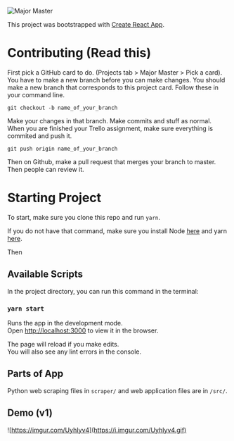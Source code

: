 ![Major Master](https://i.imgur.com/UZJIgtA.png)

This project was bootstrapped with
[Create React App](https://github.com/facebook/create-react-app).

# Contributing (Read this)
First pick a GitHub card to do. (Projects tab > Major Master > Pick a card). You
have to make a new branch before you can make changes. You should make a new
branch that corresponds to this project card. Follow these in your command line.

```
git checkout -b name_of_your_branch
```

Make your changes in that branch. Make commits and stuff as normal. When you are
finished your Trello assignment, make sure everything is commited and push it.

```
git push origin name_of_your_branch
```

Then on Github, make a pull request that merges your branch to master. Then
people can review it.

# Starting Project

To start, make sure you clone this repo and run `yarn`.

If you do not have that command, make sure you install Node
[here](https://nodejs.org/en/) and yarn [here](https://yarnpkg.com/lang/en/docs/install/#mac-stable).

Then

## Available Scripts

In the project directory, you can run this command in the terminal:

### `yarn start`

Runs the app in the development mode.<br />
Open [http://localhost:3000](http://localhost:3000) to view it in the browser.

The page will reload if you make edits.<br />
You will also see any lint errors in the console.

## Parts of App

Python web scraping files in `scraper/` and web application files are
in `/src/`.

## Demo (v1)
![https://imgur.com/UyhIyv4](https://i.imgur.com/UyhIyv4.gif)


